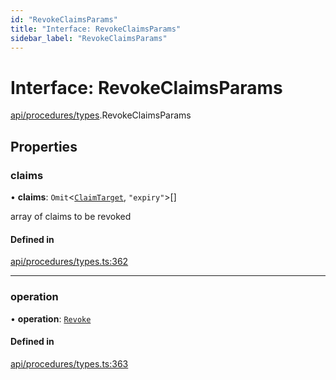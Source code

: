 ```yaml
---
id: "RevokeClaimsParams"
title: "Interface: RevokeClaimsParams"
sidebar_label: "RevokeClaimsParams"
---
```


# Interface: RevokeClaimsParams

[api/procedures/types](../../../../../modules/API/Procedures/Types/Types.md).RevokeClaimsParams

## Properties

### claims

• **claims**: `Omit`<[`ClaimTarget`](../../../../Types/ClaimTarget/ClaimTarget.md), ``"expiry"``\>[]

array of claims to be revoked

#### Defined in

[api/procedures/types.ts:362](https://github.com/PolymeshAssociation/polymesh-sdk/blob/15be87e8/src/api/procedures/types.ts#L362)

___

### operation

• **operation**: [`Revoke`](../../../../../enums/API/Procedures/Types/ClaimOperation/ClaimOperation.md#revoke)

#### Defined in

[api/procedures/types.ts:363](https://github.com/PolymeshAssociation/polymesh-sdk/blob/15be87e8/src/api/procedures/types.ts#L363)
